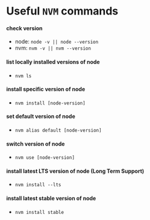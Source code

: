 # Useful `NVM` commands

#### check version

- node: `node -v || node --version`
- nvm: `nvm -v || nvm --version`

#### list locally installed versions of node

- `nvm ls`

<!-- ### list remove available versions of node
- `nvm ls-remote` -->

#### install specific version of node

- `nvm install [node-version]`

#### set default version of node

- `nvm alias default [node-version]`

#### switch version of node

- `nvm use [node-version]`

#### install latest LTS version of node (Long Term Support)

- `nvm install --lts`

#### install latest stable version of node

- `nvm install stable`
